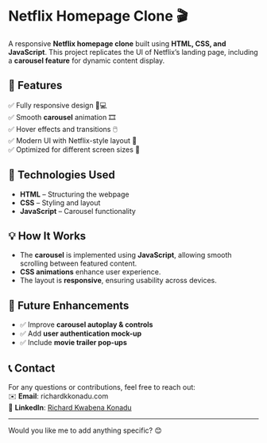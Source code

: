 # **Netflix Homepage Clone** 🎬  

A responsive **Netflix homepage clone** built using **HTML, CSS, and JavaScript**. This project replicates the UI of Netflix’s landing page, including a **carousel feature** for dynamic content display.

## **📌 Features**
✅ Fully responsive design 📱💻  
✅ Smooth **carousel** animation 🎞️  
✅ Hover effects and transitions 🖱️  
✅ Modern UI with Netflix-style layout 🎨  
✅ Optimized for different screen sizes 📏  

## **🚀 Technologies Used**
- **HTML** – Structuring the webpage  
- **CSS** – Styling and layout  
- **JavaScript** – Carousel functionality  

## **💡 How It Works**
- The **carousel** is implemented using **JavaScript**, allowing smooth scrolling between featured content.  
- **CSS animations** enhance user experience.  
- The layout is **responsive**, ensuring usability across devices.  


## **📌 Future Enhancements**
- ✅ Improve **carousel autoplay & controls**  
- ✅ Add **user authentication mock-up**  
- ✅ Include **movie trailer pop-ups**  

## **📞 Contact**
For any questions or contributions, feel free to reach out:  
✉️ **Email**: richardkkonadu.com  
📘 **LinkedIn**: [Richard Kwabena Konadu](https://linkedin.com/in/richardkkonau)  

---

Would you like me to add anything specific? 😊
